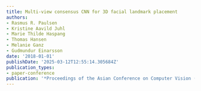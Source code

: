 ```yaml
---
title: Multi-view consensus CNN for 3D facial landmark placement
authors:
- Rasmus R. Paulsen
- Kristine Aavild Juhl
- Marie Thilde Haspang
- Thomas Hansen
- Melanie Ganz
- Gudmundur Einarsson
date: '2018-01-01'
publishDate: '2025-03-12T12:55:14.305684Z'
publication_types:
- paper-conference
publication: '*Proceedings of the Asian Conference on Computer Vision (ACCV) 2018*'
---
```

